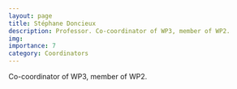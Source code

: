 ```yaml
---
layout: page
title: Stéphane Doncieux
description: Professor. Co-coordinator of WP3, member of WP2.
img:
importance: 7
category: Coordinators
---
```


Co-coordinator of WP3, member of WP2.
